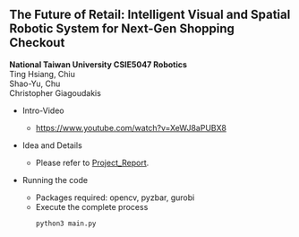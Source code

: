 ## The Future of Retail: Intelligent Visual and Spatial Robotic System for Next-Gen Shopping Checkout

**National Taiwan University CSIE5047 Robotics**  
Ting Hsiang, Chiu  
Shao-Yu, Chu  
Christopher Giagoudakis

- Intro-Video
    - https://www.youtube.com/watch?v=XeWJ8aPUBX8

- Idea and Details
    - Please refer to [Project_Report](https://github.com/shaoyu0966/CheckoutBot/blob/master/Project_Report.pdf).

- Running the code

    - Packages required: opencv, pyzbar, gurobi
    - Execute the complete process
        ```
        python3 main.py
        ```
